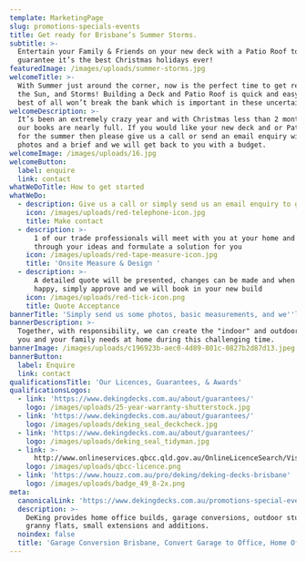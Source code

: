 ```yaml
---
template: MarketingPage
slug: promotions-specials-events
title: Get ready for Brisbane’s Summer Storms.
subtitle: >-
  Entertain your Family & Friends on your new deck with a Patio Roof to
  guarantee it’s the best Christmas holidays ever!
featuredImage: /images/uploads/summer-storms.jpg
welcomeTitle: >-
  With Summer just around the corner, now is the perfect time to get ready for
  the Sun, and Storms! Building a Deck and Patio Roof is quick and easy, and
  best of all won’t break the bank which is important in these uncertain times.
welcomeDescription: >-
  It’s been an extremely crazy year and with Christmas less than 2 months away
  our books are nearly full. If you would like your new deck and or Patio Roof
  for the summer then please give us a call or send an email enquiry with some
  photos and a brief and we will get back to you with a budget.
welcomeImage: /images/uploads/16.jpg
welcomeButton:
  label: enquire
  link: contact
whatWeDoTitle: How to get started
whatWeDo:
  - description: Give us a call or simply send us an email enquiry to get the ball rolling
    icon: /images/uploads/red-telephone-icon.jpg
    title: Make contact
  - description: >-
      1 of our trade professionals will meet with you at your home and run
      through your ideas and formulate a solution for you
    icon: /images/uploads/red-tape-measure-icon.jpg
    title: 'Onsite Measure & Design '
  - description: >-
      A detailed quote will be presented, changes can be made and when you are
      happy, simply approve and we will book in your new build
    icon: /images/uploads/red-tick-icon.png
    title: Quote Acceptance
bannerTitle: 'Simply send us some photos, basic measurements, and we''ll provide you a quote'
bannerDescription: >-
  Together, with responsibility, we can create the "indoor" and outdoor space
  you and your family needs at home during this challenging time.
bannerImage: /images/uploads/c196923b-aec0-4d89-801c-0827b2d87d13.jpeg
bannerButton:
  label: Enquire
  link: contact
qualificationsTitle: 'Our Licences, Guarantees, & Awards'
qualificationsLogos:
  - link: 'https://www.dekingdecks.com.au/about/guarantees/'
    logo: /images/uploads/25-year-warranty-shutterstock.jpg
  - link: 'https://www.dekingdecks.com.au/about/guarantees/'
    logo: /images/uploads/deking_seal_deckcheck.jpg
  - link: 'https://www.dekingdecks.com.au/about/guarantees/'
    logo: /images/uploads/deking_seal_tidyman.jpg
  - link: >-
      http://www.onlineservices.qbcc.qld.gov.au/OnlineLicenceSearch/VisualElements/ShowDetailResultContent.aspx?LicNO=1042297&licCat=LIC&name=&firstName=&searchType=Contractor&FromPage=SearchContr
    logo: /images/uploads/qbcc-licence.png
  - link: 'https://www.houzz.com.au/pro/deking/deking-decks-brisbane'
    logo: /images/uploads/badge_49_8-2x.png
meta:
  canonicalLink: 'https://www.dekingdecks.com.au/promotions-special-events/'
  description: >-
    DeKing provides home office builds, garage conversions, outdoor studios,
    granny flats, small extensions and additions.
  noindex: false
  title: 'Garage Conversion Brisbane, Convert Garage to Office, Home Office Build'
---
```



